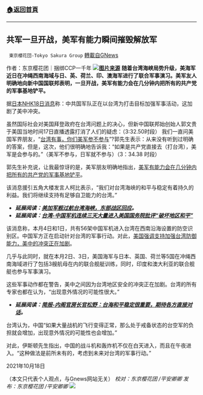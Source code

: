 ###  [:house:返回首頁](https://github.com/ourhimalayas/txt)
---


## 共军一旦开战，美军有能力瞬间摧毁解放军
` 東京櫻花団-Tokyo Sakura Group` [轉載自GNews](https://gnews.org/zh-hans/1601512/)

作者：东京樱花团｜捆绑CCP一千年
![](https://assets.gnews.org/wp-content/uploads/2021/10/10183.png)[**图片来源**](https://new.qq.com/omn/20211006/20211006A0ASPS00.html)
**随着台湾海峡局势升级，美海军近日在冲绳西南海域与日、英、荷兰、印、澳海军进行了联合军事演习。美军友人明确地向新中国国联邦表明，一旦开战，美军有能力会在几分钟内把所有的共产党的军事基地铲平。**

据[日本NHK18日消息](https://www3.nhk.or.jp/news/html/20211018/k10013311391000.html?utm_int=nsearch_contents_search-items_002)称：中共国军队正在以台湾为打击目标加强军事活动，这加剧了美中冲突。

虽然国际社会对美国拜登政府在台湾问题上的决心，但新中国联邦始创始人郭文贵于美国当地时间17日直播透露打消了人们的疑虑：（3:32.50时段） 我们一直问美国军界朋友，“[台湾有事，你们美军参不参与](https://gtv.org/video/id=616c1823304e992109b65281)”?郭先生表示：从来没有听到过明确的答案，但是，这次，他们很明确地告诉我：“如果是共产党直接去（打台湾），美军是会参与的。”（美军不参与，日军就不参与）（3：34.38 时段）

郭先生补充说，让我最惊讶的是，美军朋友明确地指出，[美军有能力会在几分钟内把所有的共产党的军事基地铲平](https://gtv.org/video/id=616c1823304e992109b65281)。

该消息援引五角大楼发言人柯比表示，“我们对台湾海峡的和平与稳定有着持久的利益。我们将继续支持有足够自卫能力的台湾。”

- ***延展阅读：***[***美加军舰过航台湾海峡，东部战区回应***](http://www.news.cn/2021-10/17/c_1127967180.htm)***。***
- ***延展阅读：***[***台湾-中国军机连续三天大量进入美国国务院批评“破坏地区和平”***](https://japan.cna.com.tw/news/apol/202110040001.aspx)


该消息称，本月4日和1日，共有56架中国军机进入台湾在西南沿海设置的防空识别区。中国军方正在启动针对台湾的军事行动。对此，[美国强调支持加强台湾防御能力，美中的冲突正在加剧](https://www3.nhk.or.jp/news/html/20211018/k10013311391000.html?utm_int=nsearch_contents_search-items_002)。

几乎与此同时，就在本月2日、3日，美国海军与日本、英国、荷兰等5国在冲绳西南海域进行了包括3艘航母在内的联合舰艇训练，同时，印度和澳大利亚的联合舰艇也参与军事演习。

这些军事动作都在警告，美中之间因为台湾地区安全的冲突正在加剧。台湾的所有专家也都在认为，“出现意外情况的可能性很大。”

- ***延展阅读：***[***简报-内阁官房长官松野：台海和平稳定很重要，期待各方直接对话***](https://jp.reuters.com/article/BRIEF-%E6%9D%BE%E9%87%8E%E5%AE%98%E6%88%BF%E9%95%B7%E5%AE%98%EF%BC%9A%E5%8F%B0%E6%B9%BE%E6%B5%B7%E5%B3%A1%E3%81%AE%E5%B9%B3%E5%92%8C%E3%81%A8%E5%AE%89%E5%AE%9A%E3%81%AF%E9%87%8D%E8%A6%81-%E5%BD%93%E4%BA%8B%E8%80%85%E9%96%93%E3%81%AE%E7%9B%B4%E6%8E%A5%E5%AF%BE%E8%A9%B1%E3%81%AB%E6%9C%9F%E5%BE%85-idJPT9N2R200G)***。***


台湾认为，中国“如果大量战机的飞行变得正常，那么处于戒备状态的台空军的负担就会增加，出现意外情况的可能性也会增加。”

对此，伊斯顿先生指出，中国的战斗机和轰炸机不仅在白天进入，而且在午夜进入。“这种做法是前所未有的，考虑到未来对台湾的军事行动。”

2021年10月18日

（本文只代表个人观点，与Gnews网站无关）
*校对：东京樱花团 /平安卿卿*
*发布：东京樱花团 /平安卿卿*
![](https://assets.gnews.org/wp-content/uploads/2021/10/image0-1-18.png)
